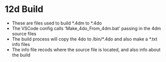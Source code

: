 # 12d Build
 - These are files used to build *.4dm to *.4do
 - The VSCode config calls 'Make_4do_From_4dm.bat' passing in the 4dm source files
 - The build process will copy the 4do to /bin/*.4do and also make a *.txt info files
 - The info file recods where the source file is located, and also info about the build